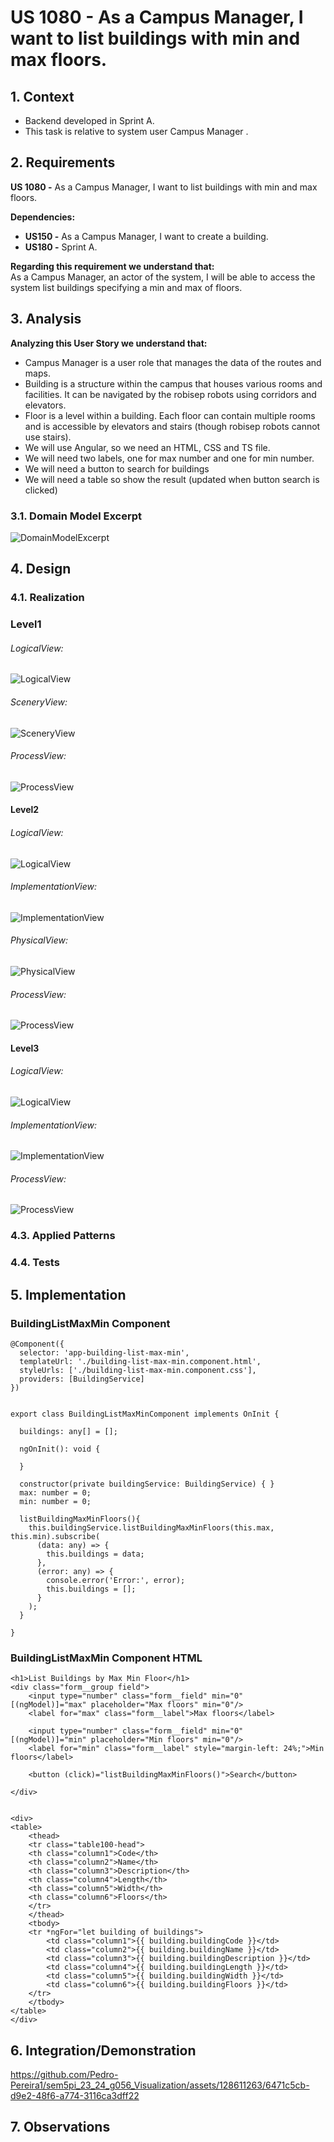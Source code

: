 # US 1080 - As a Campus Manager, I want to list buildings with min and max floors.

## 1. Context

* Backend developed in Sprint A.
* This task is relative to system user Campus Manager .

## 2. Requirements

**US 1080 -** As a Campus Manager, I want to list buildings with min and max floors.

**Dependencies:**
- **US150 -** As a Campus Manager, I want to create a building.
- **US180 -** Sprint A.

**Regarding this requirement we understand that:** <br>
As a Campus Manager, an actor of the system, I will be able to access the system list buildings specifying a min and max of floors.

## 3. Analysis

**Analyzing this User Story we understand that:**
* Campus Manager is a user role that manages the data of the routes and maps.
* Building is a structure within the campus that houses various rooms and facilities. It can be navigated by the robisep robots using corridors and elevators.
* Floor is a level within a building. Each floor can contain multiple rooms and is accessible by elevators and stairs (though robisep robots cannot use stairs).
* We will use Angular, so we need an HTML, CSS and TS file.
* We will need two labels, one for max number and one for min number.
* We will need a button to search for buildings
* We will need a table so show the result (updated when button search is clicked)

### 3.1. Domain Model Excerpt
![DomainModelExcerpt](Diagrams/DomainModelExcerpt.svg)


## 4. Design

### 4.1. Realization

### Level1
###### LogicalView:
![LogicalView](Diagrams/Level1/LogicalView.svg)

###### SceneryView:
![SceneryView](Diagrams/Level1/SceneryView.svg)

###### ProcessView:
![ProcessView](Diagrams/Level1/ProcessView.svg)

#### Level2

###### LogicalView:

![LogicalView](Diagrams/Level2/LogicalView.svg)

###### ImplementationView:
![ImplementationView](Diagrams/Level2/ImplementationView.svg)

###### PhysicalView:
![PhysicalView](Diagrams/Level2/PhysicalView.svg)

###### ProcessView:
![ProcessView](Diagrams/Level2/ProcessView.svg)

#### Level3
###### LogicalView:
![LogicalView](Diagrams/Level3/LogicalView.svg)

###### ImplementationView:
![ImplementationView](Diagrams/Level3/ImplementationView.svg)

###### ProcessView:
![ProcessView](Diagrams/Level3/ProcessView.svg)


### 4.3. Applied Patterns



### 4.4. Tests

## 5. Implementation

### BuildingListMaxMin Component
```
@Component({
  selector: 'app-building-list-max-min',
  templateUrl: './building-list-max-min.component.html',
  styleUrls: ['./building-list-max-min.component.css'],
  providers: [BuildingService]
})


export class BuildingListMaxMinComponent implements OnInit {

  buildings: any[] = [];

  ngOnInit(): void {
    
  }

  constructor(private buildingService: BuildingService) { }
  max: number = 0;
  min: number = 0;

  listBuildingMaxMinFloors(){
    this.buildingService.listBuildingMaxMinFloors(this.max, this.min).subscribe(
      (data: any) => {
        this.buildings = data;
      },
      (error: any) => {
        console.error('Error:', error);
        this.buildings = [];
      }
    );
  }

}

````

### BuildingListMaxMin Component HTML
```
<h1>List Buildings by Max Min Floor</h1>
<div class="form__group field">
    <input type="number" class="form__field" min="0"  [(ngModel)]="max" placeholder="Max floors" min="0"/>
    <label for="max" class="form__label">Max floors</label>

    <input type="number" class="form__field" min="0"  [(ngModel)]="min" placeholder="Min floors" min="0"/>
    <label for="min" class="form__label" style="margin-left: 24%;">Min floors</label>

    <button (click)="listBuildingMaxMinFloors()">Search</button>

</div>


<div>
<table>
    <thead>
    <tr class="table100-head">
    <th class="column1">Code</th>
    <th class="column2">Name</th>
    <th class="column3">Description</th>
    <th class="column4">Length</th>
    <th class="column5">Width</th>
    <th class="column6">Floors</th>
    </tr>
    </thead>
    <tbody>
    <tr *ngFor="let building of buildings">
        <td class="column1">{{ building.buildingCode }}</td>
        <td class="column2">{{ building.buildingName }}</td>
        <td class="column3">{{ building.buildingDescription }}</td>
        <td class="column4">{{ building.buildingLength }}</td>
        <td class="column5">{{ building.buildingWidth }}</td>
        <td class="column6">{{ building.buildingFloors }}</td>
    </tr>
    </tbody>
</table>
</div>
````

## 6. Integration/Demonstration

https://github.com/Pedro-Pereira1/sem5pi_23_24_g056_Visualization/assets/128611263/6471c5cb-d9e2-48f6-a774-3116ca3dff22


## 7. Observations
